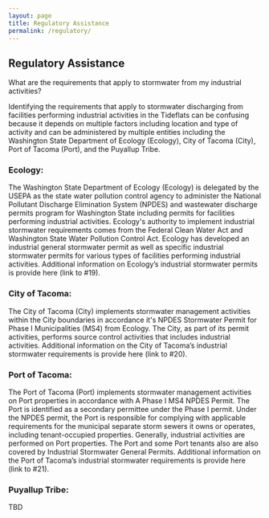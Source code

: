 ```yaml
---
layout: page
title: Regulatory Assistance
permalink: /regulatory/
---
```


## Regulatory Assistance

What are the requirements that apply to stormwater from my industrial activities?

Identifying the requirements that apply to stormwater discharging from facilities performing industrial activities in the Tideflats can be confusing because it depends on multiple factors including location and type of activity and can be administered by multiple entities including the Washington State Department of Ecology (Ecology), City of Tacoma (City), Port of Tacoma (Port), and the Puyallup Tribe.

### Ecology:
The Washington State Department of Ecology (Ecology) is delegated by the USEPA as the state water pollution control agency to administer the National Pollutant Discharge Elimination System (NPDES) and wastewater discharge permits program for Washington State including permits for facilities performing industrial activities. Ecology's authority to implement industrial stormwater requirements comes from the Federal Clean Water Act and Washington State Water Pollution Control Act. Ecology has developed an industrial general stormwater permit as well as specific industrial stormwater permits for various types of facilities performing industrial activities. Additional information on Ecology’s industrial stormwater permits is provide here (link to #19).

### City of Tacoma:
The City of Tacoma (City) implements stormwater management activities within the City boundaries in accordance it's NPDES Stormwater Permit for Phase I Municipalities (MS4) from Ecology. The City, as part of its permit activities, performs source control activities that includes industrial activities. Additional information on the City of Tacoma’s industrial stormwater requirements is provide here (link to #20).

### Port of Tacoma:
The Port of Tacoma (Port) implements stormwater management activities on Port properties in accordance with A Phase I MS4 NPDES Permit. The Port is identified as a secondary permittee under the Phase I permit. Under the NPDES permit, the Port is responsible for complying with applicable requirements for the municipal separate storm sewers it owns or operates, including tenant-occupied properties.  Generally, industrial activities are performed on Port properties. The Port and some Port tenants also are also covered by Industrial Stormwater General Permits. Additional information on the Port of Tacoma’s industrial stormwater requirements is provide here (link to #21).

### Puyallup Tribe:
TBD
